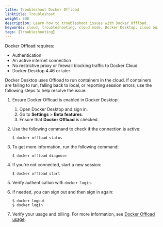```yaml
---
title: Troubleshoot Docker Offload
linktitle: Troubleshoot
weight: 800
description: Learn how to troubleshoot issues with Docker Offload.
keywords: cloud, troubleshooting, cloud mode, Docker Desktop, cloud builder, usage
tags: [Troubleshooting]
---
```


Docker Offload requires:

- Authentication
- An active internet connection
- No restrictive proxy or firewall blocking traffic to Docker Cloud
- Docker Desktop 4.46 or later

Docker Desktop uses Offload to run containers in the cloud.
If containers are failing to run, falling back to local, or reporting
session errors, use the following steps to help resolve the issue.

1. Ensure Docker Offload is enabled in Docker Desktop:

   1. Open Docker Desktop and sign in.
   2. Go to **Settings** > **Beta features**.
   3. Ensure that **Docker Offload** is checked.

2. Use the following command to check if the connection is active:

   ```console
   $ docker offload status
   ```

3. To get more information, run the following command:

   ```console
   $ docker offload diagnose
   ```

4. If you're not connected, start a new session:

   ```console
   $ docker offload start
   ```

5. Verify authentication with `docker login`.

6. If needed, you can sign out and then sign in again:

   ```console
   $ docker logout
   $ docker login
   ```

7. Verify your usage and billing. For more information, see [Docker Offload usage](/offload/usage/).